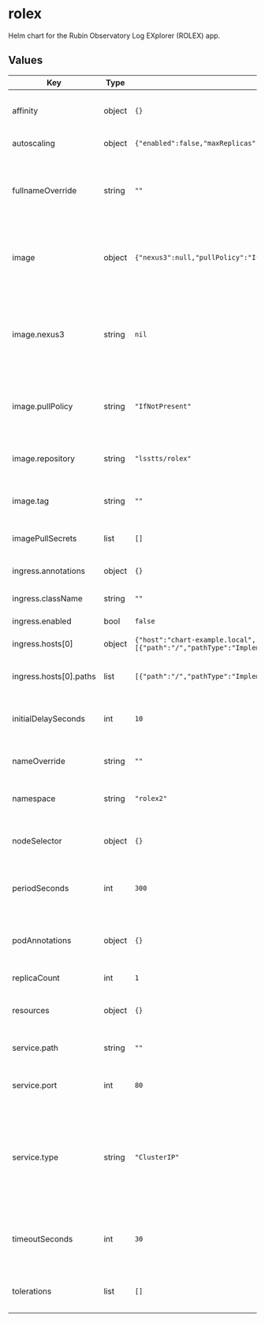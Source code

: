 # rolex

Helm chart for the Rubin Observatory Log EXplorer (ROLEX) app.

## Values

| Key | Type | Default | Description |
|-----|------|---------|-------------|
| affinity | object | `{}` | Configuration for deployment affinity |
| autoscaling | object | `{"enabled":false,"maxReplicas":100,"minReplicas":1,"targetCPUUtilizationPercentage":80}` | Auto scaling configuration. |
| fullnameOverride | string | `""` | Specify the deployed application name specifically. Overrides all other names. |
| image | object | `{"nexus3":null,"pullPolicy":"IfNotPresent","repository":"lsstts/rolex","tag":""}` | This section holds the configuration of the container image. |
| image.nexus3 | string | `nil` | The tag name for the Nexus3 Docker repository secrets if private images need to be pulled |
| image.pullPolicy | string | `"IfNotPresent"` | The policy to apply when pulling an image for deployment |
| image.repository | string | `"lsstts/rolex"` | The Docker registry name of the container image |
| image.tag | string | `""` | The tag of the container image |
| imagePullSecrets | list | `[]` | The list of pull secrets needed for the images. |
| ingress.annotations | object | `{}` | Annotations for the ingress |
| ingress.className | string | `""` | Assign the Ingress class name |
| ingress.enabled | bool | `false` | Enable ingress |
| ingress.hosts[0] | object | `{"host":"chart-example.local","paths":[{"path":"/","pathType":"ImplementationSpecific"}]}` | Hostname for the ingress service |
| ingress.hosts[0].paths | list | `[{"path":"/","pathType":"ImplementationSpecific"}]` | Paths for the ingress service |
| initialDelaySeconds | int | `10` | Initial delay in verifying service liveness status |
| nameOverride | string | `""` | Adds an extra string to the release name. |
| namespace | string | `"rolex2"` | This is the namespace in which rolex will be placed |
| nodeSelector | object | `{}` | Configurations for the deployment node selector |
| periodSeconds | int | `300` | How frequent to verify service liveness status |
| podAnnotations | object | `{}` | This allows the specification of pod annotations. |
| replicaCount | int | `1` | Number of replicas. |
| resources | object | `{}` | Reserved resources for the deployment. |
| service.path | string | `""` | The internal path to the service. |
| service.port | int | `80` | The internal port number to use for the Service. |
| service.type | string | `"ClusterIP"` | The Service type for the application. This is either ClusterIP (internal access) or LoadBalancer (external access) |
| timeoutSeconds | int | `30` | Response timeout when verifying service liveness status |
| tolerations | list | `[]` | Configuration for deployment toleration |

